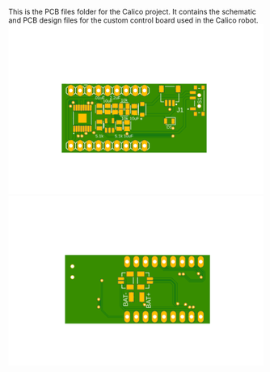 This is the PCB files folder for the Calico project. It contains the schematic and PCB design files for the custom control board used in the Calico robot.
![PCB-TOP](./pcb_top.png)
![PCB-Bottom](./pcb_bottom.png)
